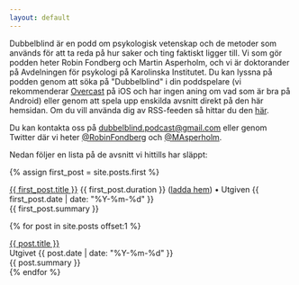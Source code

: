```yaml
---
layout: default
---
```


<!-- This can be used to redirect the index page to another page.
	<html>
		<head>
			<meta http-equiv="refresh" content="0; url=./avsnitt/" />
		</head>
	</html>
-->

Dubbelblind är en podd om psykologisk vetenskap och de metoder som används för att ta reda på hur saker och ting faktiskt ligger till. Vi som gör podden heter Robin Fondberg och Martin Asperholm, och vi är doktorander på Avdelningen för psykologi på Karolinska Institutet. Du kan lyssna på podden genom att söka på "Dubbelblind" i din poddspelare (vi rekommenderar [Overcast](https://overcast.fm) på iOS och har ingen aning om vad som är bra på Android) eller genom att spela upp enskilda avsnitt direkt på den här hemsidan. Om du vill använda dig av RSS-feeden så hittar du den [här](./podcast.xml).

Du kan kontakta oss på <a href="mailto:dubbelblind@gmail.com">dubbelblind.podcast@gmail.com</a> eller genom Twitter där vi heter [@RobinFondberg](https://twitter.com/RobinFondberg) och [@MAsperholm](https://twitter.com/MAsperholm).

Nedan följer en lista på de avsnitt vi hittills har släppt:

{% assign first_post = site.posts.first %}
<div class="avsnitt">
	<a class="avsnitt_titel" href="{{ first_post.url | prepend: site.baseurl }}">{{ first_post.title }}</a>
	{{ first_post.duration }} (<a href="{{ site.baseurl }}{{ first_post.file }}" download="{{ first_post.title }}">ladda hem</a>) • Utgiven <time datetime="{{ first_post.date | date_to_xmlschema }}" itemprop="datePublished">{{ first_post.date | date: "%Y-%m-%d" }}</time>
	<div class="avsnitt_summering">{{ first_post.summary }} </div>
</div>

{% for post in site.posts offset:1 %}
<div class="avsnitt">
	<a class="avsnitt_titel" href="{{ post.url | prepend: site.baseurl }}">{{ post.title }}</a>
	<div class="avsnitt_datum">Utgivet {{ post.date | date: "%Y-%m-%d" }}</div>
	<div class="avsnitt_summering">{{ post.summary }}</div>
</div>
{% endfor %}
